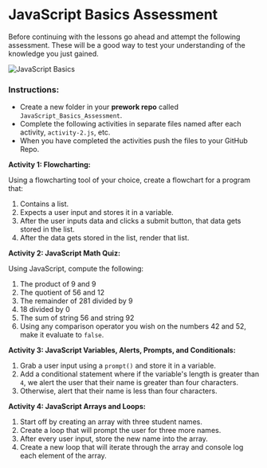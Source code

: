 # JavaScript Basics Assessment

Before continuing with the lessons go ahead and attempt the following assessment. These will be a good way to test your understanding of the knowledge you just gained.

![JavaScript Basics](../../../.gitbook/assets/image%20%2860%29.png)

### **Instructions:**

* Create a new folder in your **prework repo** called `JavaScript_Basics_Assessment`.
* Complete the following activities in separate files named after each activity, `activity-2.js`, etc.
* When you have completed the activities push the files to your GitHub Repo.

**Activity 1: Flowcharting:**

Using a flowcharting tool of your choice, create a flowchart for a program that:

1. Contains a list.
2. Expects a user input and stores it in a variable.
3. After the user inputs data and clicks a submit button, that data gets stored in the list.
4. After the data gets stored in the list, render that list.

**Activity 2: JavaScript Math Quiz:**

Using JavaScript, compute the following:

1. The product of 9 and 9
2. The quotient of 56 and 12
3. The remainder of 281 divided by 9
4. 18 divided by 0
5. The sum of string 56 and string 92
6. Using any comparison operator you wish on the numbers 42 and 52, make it evaluate to `false`.

**Activity 3: JavaScript Variables, Alerts, Prompts, and Conditionals:**

1. Grab a user input using a `prompt()` and store it in a variable.
2. Add a conditional statement where if the variable's length is greater than `4`, we alert the user that their name is greater than four characters.
3. Otherwise, alert that their name is less than four characters.

**Activity 4: JavaScript Arrays and Loops:**

1. Start off by creating an array with three student names.
2. Create a loop that will prompt the user for three more names.
3. After every user input, store the new name into the array.
4. Create a new loop that will iterate through the array and console log each element of the array.

